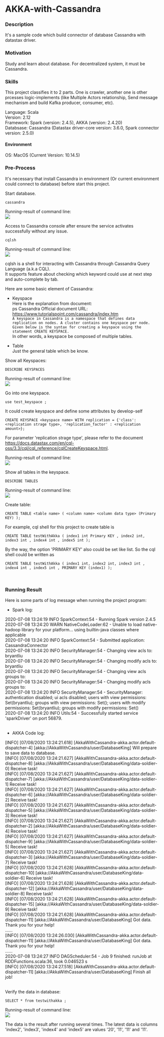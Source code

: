 # AKKA-with-Cassandra

### Description
It's a sample code which build connector of database Cassandra with datastax driver.
<br>

### Motivation
Study and learn about database. For decentralized system, it must be Cassandra.
<br>

### Skills
This project classifies it to 2 parts. One is crawler, another one is other prcesses logic-implements (like Multiple Actors relationship, Send message mechanism and build Kafka producer, consumer, etc). <br>

Language: Scala <br>
Version: 2.12 <br>
Framework: Spark (version: 2.4.5), AKKA (version: 2.4.20) <br>
Databsase: Cassandra (Datastax driver-core version: 3.6.0, Spark connector version: 2.5.0) <br>

#### Environment
OS: MacOS (Current Version: 10.14.5)
<br>

### Pre-Process 
It's necessary that install Cassandra in environment (Or current environment could connect to database) before start this project. <br>

Start database. <br>

    cassandra

Running-result of command line: <br>
![](https://github.com/Chisanan232/AKKA-with-Cassandra/raw/master/docs/imgs/start-cassandra-console.png)
<br>

Access to Cassandra console after ensure the service activates successfully without any issue. <br>

    cqlsh
    
Running-result of command line: <br>
![](https://github.com/Chisanan232/AKKA-with-Cassandra/raw/master/docs/imgs/start-cassandra-cql-console.png)
<br>

cqlsh is a shell for interacting with Cassandra through Cassandra Query Language (a.k.a CQL). <br>
It supports feature about checking which keyword could use at next step and auto-complete by tab. <br>

Here are some basic element of Cassandra: <br>
* Keyspace <br>
Here is the explanation from document: <br>
ps Cassandra Official document URL: <https://www.tutorialspoint.com/cassandra/index.htm> <br>
`A keyspace in Cassandra is a namespace that defines data replication on nodes. A cluster contains one keyspace per node. Given below is the syntax for creating a keyspace using the statement CREATE KEYSPACE.` <br>
In other words, a keyspace be composed of multiple tables. <br>

* Table <br>
Just the general table which be know. <br>

Show all Keyspaces: <br>

    DESCRIBE KEYSPACES

Running-result of command line: <br>
![](https://github.com/Chisanan232/AKKA-with-Cassandra/raw/master/docs/imgs/cqlsh/show-all-keyspace.png)
<br>

Go into one keyspace. <br>

    use test_keyspace ;

It could create keyspace and define some attributes by develop-self

    CREATE KEYSPACE <keyspace name> WITH replication = {'class': <replication strage type>, 'replication_factor' : <replication amount>};
    
For parameter 'replication strage type', please refer to the document <https://docs.datastax.com/en/cql-oss/3.3/cql/cql_reference/cqlCreateKeyspace.html>. <br>

Running-result of command line: <br>
![](https://github.com/Chisanan232/AKKA-with-Cassandra/raw/master/docs/imgs/cqlsh/show-all-keyspace.png)
<br>

Show all tables in the keyspace. <br>

    DESCRIBE TABLES

Running-result of command line: <br>
![](https://github.com/Chisanan232/AKKA-with-Cassandra/raw/master/docs/imgs/cqlsh/show-all-tables.png)
<br>

Create table: <br>

    CREATE TABLE <table name> ( <column name> <column data type> (Primary KEY) );

For example, cql shell for this project to create table is <br>

    CREATE TABLE testWithAkka ( index1 int Primary KEY , index2 int, index3 int , index4 int , index5 int );

By the way, the option 'PRIMARY KEY' also could be set like list. So the cql shell could be written as 

    CREATE TABLE testWithAkka ( index1 int, index2 int, index3 int , index4 int , index5 int , PRIMARY KEY (index1) );

<br>

### Running Result
Here is some parts of log message when running the project program: <br>

* Spark log: <br>

2020-07-08 13:24:19 INFO  SparkContext:54 - Running Spark version 2.4.5  <br>
2020-07-08 13:24:20 WARN  NativeCodeLoader:62 - Unable to load native-hadoop library for your platform... using builtin-java classes where applicable  <br>
2020-07-08 13:24:20 INFO  SparkContext:54 - Submitted application: CassandraConnector  <br>
2020-07-08 13:24:20 INFO  SecurityManager:54 - Changing view acls to: bryantliu  <br>
2020-07-08 13:24:20 INFO  SecurityManager:54 - Changing modify acls to: bryantliu  <br>
2020-07-08 13:24:20 INFO  SecurityManager:54 - Changing view acls groups to:   <br>
2020-07-08 13:24:20 INFO  SecurityManager:54 - Changing modify acls groups to:   <br>
2020-07-08 13:24:20 INFO  SecurityManager:54 - SecurityManager: authentication disabled; ui acls disabled; users  with view permissions: Set(bryantliu); groups with view permissions: Set(); users  with modify permissions: Set(bryantliu); groups with modify permissions: Set()  <br>
2020-07-08 13:24:20 INFO  Utils:54 - Successfully started service 'sparkDriver' on port 56879.  <br>
<br>

* AKKA Code log:  <br>

[INFO] [07/08/2020 13:24:21.618] [AkkaWithCassandra-akka.actor.default-dispatcher-4] [akka://AkkaWithCassandra/user/DatabaseKing] Will prepare to save data to database.  <br>
[INFO] [07/08/2020 13:24:21.627] [AkkaWithCassandra-akka.actor.default-dispatcher-8] [akka://AkkaWithCassandra/user/DatabaseKing/data-soldier-0] Receive task!  <br>
[INFO] [07/08/2020 13:24:21.627] [AkkaWithCassandra-akka.actor.default-dispatcher-7] [akka://AkkaWithCassandra/user/DatabaseKing/data-soldier-1] Receive task!  <br>
[INFO] [07/08/2020 13:24:21.627] [AkkaWithCassandra-akka.actor.default-dispatcher-6] [akka://AkkaWithCassandra/user/DatabaseKing/data-soldier-2] Receive task!  <br>
[INFO] [07/08/2020 13:24:21.627] [AkkaWithCassandra-akka.actor.default-dispatcher-5] [akka://AkkaWithCassandra/user/DatabaseKing/data-soldier-3] Receive task!  <br>
[INFO] [07/08/2020 13:24:21.627] [AkkaWithCassandra-akka.actor.default-dispatcher-2] [akka://AkkaWithCassandra/user/DatabaseKing/data-soldier-4] Receive task!  <br>
[INFO] [07/08/2020 13:24:21.627] [AkkaWithCassandra-akka.actor.default-dispatcher-9] [akka://AkkaWithCassandra/user/DatabaseKing/data-soldier-5] Receive task!  <br>
[INFO] [07/08/2020 13:24:21.627] [AkkaWithCassandra-akka.actor.default-dispatcher-3] [akka://AkkaWithCassandra/user/DatabaseKing/data-soldier-7] Receive task!  <br>
[INFO] [07/08/2020 13:24:21.628] [AkkaWithCassandra-akka.actor.default-dispatcher-10] [akka://AkkaWithCassandra/user/DatabaseKing/data-soldier-6] Receive task!  <br>
[INFO] [07/08/2020 13:24:21.628] [AkkaWithCassandra-akka.actor.default-dispatcher-12] [akka://AkkaWithCassandra/user/DatabaseKing/data-soldier-8] Receive task!  <br>
[INFO] [07/08/2020 13:24:21.628] [AkkaWithCassandra-akka.actor.default-dispatcher-15] [akka://AkkaWithCassandra/user/DatabaseKing/data-soldier-9] Receive task!  <br>
[INFO] [07/08/2020 13:24:21.628] [AkkaWithCassandra-akka.actor.default-dispatcher-11] [akka://AkkaWithCassandra/user/DatabaseKing] Got data. Thank you for your help!  <br>
......  <br>
[INFO] [07/08/2020 13:24:26.030] [AkkaWithCassandra-akka.actor.default-dispatcher-11] [akka://AkkaWithCassandra/user/DatabaseKing] Got data. Thank you for your help!  <br>
......  <br>
2020-07-08 13:24:27 INFO  DAGScheduler:54 - Job 9 finished: runJob at RDDFunctions.scala:36, took 0.046523 s  <br>
[INFO] [07/08/2020 13:24:27.518] [AkkaWithCassandra-akka.actor.default-dispatcher-11] [akka://AkkaWithCassandra/user/DatabaseKing] Finish all job!  <br>
<br>

Verify the data in database: <br>

    SELECT * from testwithakka ;

Running-result of command line: <br>
![](https://github.com/Chisanan232/AKKA-with-Cassandra/raw/master/docs/imgs/cqlsh/show-data-with-table.png)
<br>

The data is the result after running several times. The latest data is columns 'index2', 'index3', 'index4' and 'index5' are values '20', '11', '11' and '11'. <br>

